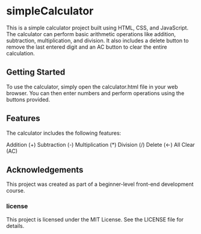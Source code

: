 # simpleCalculator
This is a simple calculator project built using HTML, CSS, and JavaScript. The calculator can perform basic arithmetic operations like addition, subtraction, multiplication, and division. It also includes a delete button to remove the last entered digit and an AC button to clear the entire calculation.

## Getting Started
To use the calculator, simply open the calculator.html file in your web browser. You can then enter numbers and perform operations using the buttons provided.

## Features
The calculator includes the following features:

Addition (+)
Subtraction (-)
Multiplication (*)
Division (/)
Delete (←)
All Clear (AC)

## Acknowledgements
This project was created as part of a beginner-level front-end development course.

### license
This project is licensed under the MIT License. See the LICENSE file for details.
